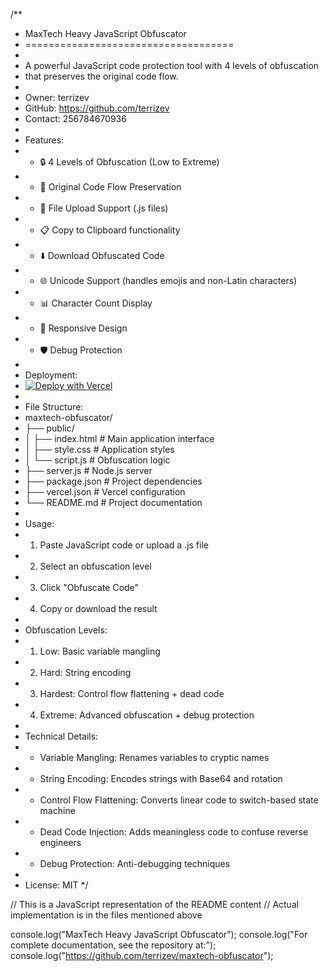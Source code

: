 /**
 * MaxTech Heavy JavaScript Obfuscator
 * ====================================
 * 
 * A powerful JavaScript code protection tool with 4 levels of obfuscation
 * that preserves the original code flow.
 * 
 * Owner: terrizev
 * GitHub: https://github.com/terrizev
 * Contact: 256784670936
 * 
 * Features:
 * - 🔒 4 Levels of Obfuscation (Low to Extreme)
 * - 🔄 Original Code Flow Preservation
 * - 📁 File Upload Support (.js files)
 * - 📋 Copy to Clipboard functionality
 * - ⬇️ Download Obfuscated Code
 * - 🌐 Unicode Support (handles emojis and non-Latin characters)
 * - 📊 Character Count Display
 * - 📱 Responsive Design
 * - 🛡️ Debug Protection
 * 
 * Deployment:
 * [![Deploy with Vercel](https://vercel.com/button)](https://vercel.com/new/clone?repository-url=https%3A%2F%2Fgithub.com%2Fterrizev%2Fmaxtech-obfuscator)
 * 
 * File Structure:
 * maxtech-obfuscator/
 * ├── public/
 * │   ├── index.html        # Main application interface
 * │   ├── style.css         # Application styles
 * │   └── script.js         # Obfuscation logic
 * ├── server.js             # Node.js server
 * ├── package.json          # Project dependencies
 * ├── vercel.json           # Vercel configuration
 * └── README.md             # Project documentation
 * 
 * Usage:
 * 1. Paste JavaScript code or upload a .js file
 * 2. Select an obfuscation level
 * 3. Click "Obfuscate Code"
 * 4. Copy or download the result
 * 
 * Obfuscation Levels:
 * 1. Low: Basic variable mangling
 * 2. Hard: String encoding
 * 3. Hardest: Control flow flattening + dead code
 * 4. Extreme: Advanced obfuscation + debug protection
 * 
 * Technical Details:
 * - Variable Mangling: Renames variables to cryptic names
 * - String Encoding: Encodes strings with Base64 and rotation
 * - Control Flow Flattening: Converts linear code to switch-based state machine
 * - Dead Code Injection: Adds meaningless code to confuse reverse engineers
 * - Debug Protection: Anti-debugging techniques
 * 
 * License: MIT
 */

// This is a JavaScript representation of the README content
// Actual implementation is in the files mentioned above

console.log("MaxTech Heavy JavaScript Obfuscator");
console.log("For complete documentation, see the repository at:");
console.log("https://github.com/terrizev/maxtech-obfuscator");
